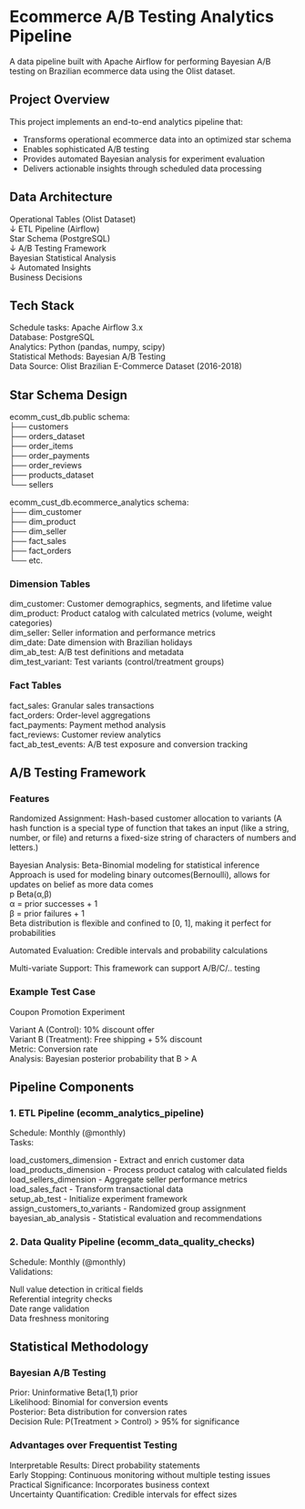 # **Ecommerce A/B Testing Analytics Pipeline**

A data pipeline built with Apache Airflow for performing Bayesian A/B testing on Brazilian ecommerce data using the Olist dataset.

## **Project Overview**

This project implements an end-to-end analytics pipeline that:

- Transforms operational ecommerce data into an optimized star schema
- Enables sophisticated A/B testing 
- Provides automated Bayesian analysis for experiment evaluation
- Delivers actionable insights through scheduled data processing

## **Data Architecture**

Operational Tables (Olist Dataset)  
↓ ETL Pipeline (Airflow)  
Star Schema (PostgreSQL)  
↓ A/B Testing Framework  
Bayesian Statistical Analysis  
↓ Automated Insights  
Business Decisions

## **Tech Stack**

Schedule tasks: Apache Airflow 3.x  
Database: PostgreSQL  
Analytics: Python (pandas, numpy, scipy)  
Statistical Methods: Bayesian A/B Testing  
Data Source: Olist Brazilian E-Commerce Dataset (2016-2018)  

## **Star Schema Design** 

ecomm_cust_db.public schema:  
├── customers  
├── orders_dataset    
├── order_items  
├── order_payments  
├── order_reviews  
├── products_dataset  
└── sellers  

ecomm_cust_db.ecommerce_analytics schema:  
├── dim_customer  
├── dim_product  
├── dim_seller  
├── fact_sales  
├── fact_orders  
└── etc.  

### Dimension Tables  

dim_customer: Customer demographics, segments, and lifetime value  
dim_product: Product catalog with calculated metrics (volume, weight categories)  
dim_seller: Seller information and performance metrics  
dim_date: Date dimension with Brazilian holidays  
dim_ab_test: A/B test definitions and metadata  
dim_test_variant: Test variants (control/treatment groups)  

### Fact Tables

fact_sales: Granular sales transactions  
fact_orders: Order-level aggregations  
fact_payments: Payment method analysis  
fact_reviews: Customer review analytics  
fact_ab_test_events: A/B test exposure and conversion tracking  

## A/B Testing Framework
### Features

Randomized Assignment: Hash-based customer allocation to variants (A hash function is a special type of function that takes an input (like a string, number, or file) 
and returns a fixed-size string of characters of numbers and letters.)  

Bayesian Analysis: Beta-Binomial modeling for statistical inference  
Approach is used for modeling binary outcomes(Bernoulli), allows for updates on belief as more data comes   
p Beta(α,β)  
α = prior successes + 1  
β = prior failures + 1  
Beta distribution is flexible and confined to [0, 1], making it perfect for probabilities  

Automated Evaluation: Credible intervals and probability calculations

Multi-variate Support: This framework can support A/B/C/.. testing

### Example Test Case
Coupon Promotion Experiment

Variant A (Control): 10% discount offer  
Variant B (Treatment): Free shipping + 5% discount  
Metric: Conversion rate  
Analysis: Bayesian posterior probability that B > A  

## Pipeline Components  
### 1. ETL Pipeline (ecomm_analytics_pipeline)    
Schedule: Monthly (@monthly)   
Tasks:  

load_customers_dimension - Extract and enrich customer data  
load_products_dimension - Process product catalog with calculated fields  
load_sellers_dimension - Aggregate seller performance metrics  
load_sales_fact - Transform transactional data  
setup_ab_test - Initialize experiment framework  
assign_customers_to_variants - Randomized group assignment  
bayesian_ab_analysis - Statistical evaluation and recommendations  

### 2. Data Quality Pipeline (ecomm_data_quality_checks)  
Schedule: Monthly (@monthly)  
Validations:  

Null value detection in critical fields  
Referential integrity checks  
Date range validation  
Data freshness monitoring  

## Statistical Methodology
### Bayesian A/B Testing  

Prior: Uninformative Beta(1,1) prior  
Likelihood: Binomial for conversion events  
Posterior: Beta distribution for conversion rates  
Decision Rule: P(Treatment > Control) > 95% for significance  

### Advantages over Frequentist Testing

Interpretable Results: Direct probability statements  
Early Stopping: Continuous monitoring without multiple testing issues  
Practical Significance: Incorporates business context  
Uncertainty Quantification: Credible intervals for effect sizes  
